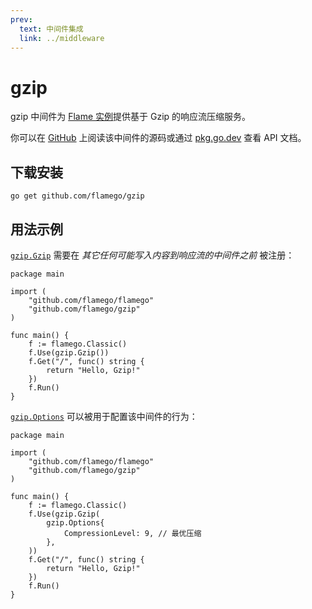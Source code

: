 ```yaml
---
prev:
  text: 中间件集成
  link: ../middleware
---
```


# gzip

gzip 中间件为 [Flame 实例](../core-concepts.md#实例)提供基于 Gzip 的响应流压缩服务。

你可以在 [GitHub](https://github.com/flamego/gzip) 上阅读该中间件的源码或通过 [pkg.go.dev](https://pkg.go.dev/github.com/flamego/gzip?tab=doc) 查看 API 文档。

## 下载安装

```:no-line-numbers
go get github.com/flamego/gzip
```

## 用法示例

[`gzip.Gzip`](https://pkg.go.dev/github.com/flamego/gzip#Gzip) 需要在 _其它任何可能写入内容到响应流的中间件之前_ 被注册：

```go:no-line-numbers
package main

import (
	"github.com/flamego/flamego"
	"github.com/flamego/gzip"
)

func main() {
	f := flamego.Classic()
	f.Use(gzip.Gzip())
	f.Get("/", func() string {
		return "Hello, Gzip!"
	})
	f.Run()
}
```

[`gzip.Options`](https://pkg.go.dev/github.com/flamego/gzip#Options) 可以被用于配置该中间件的行为：

```go:no-line-numbers{11-13}
package main

import (
	"github.com/flamego/flamego"
	"github.com/flamego/gzip"
)

func main() {
	f := flamego.Classic()
	f.Use(gzip.Gzip(
		gzip.Options{
			CompressionLevel: 9, // 最优压缩
		},
	))
	f.Get("/", func() string {
		return "Hello, Gzip!"
	})
	f.Run()
}
```
